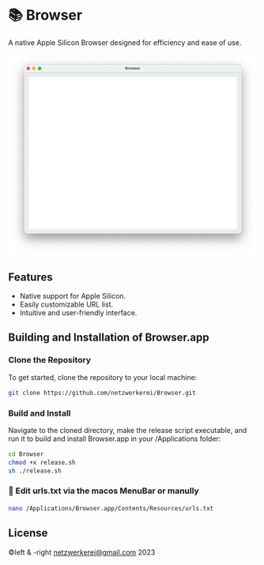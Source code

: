 # 📚 Browser

A native Apple Silicon Browser designed for efficiency and ease of use.

![Screenshot of Browser App](screenshot.png)

## Features

- Native support for Apple Silicon.
- Easily customizable URL list.
- Intuitive and user-friendly interface.

## Building and Installation of Browser.app

### Clone the Repository

To get started, clone the repository to your local machine:

```sh
git clone https://github.com/netzwerkerei/Browser.git
```

### Build and Install

Navigate to the cloned directory, make the release script executable, and run it to build and install Browser.app in your /Applications folder:

```sh
cd Browser
chmod +x release.sh
sh ./release.sh
```

### 📝 Edit urls.txt via the macos MenuBar or manully

```sh
nano /Applications/Browser.app/Contents/Resources/urls.txt
```

## License
©️left & -right netzwerkerei@gmail.com 2023
